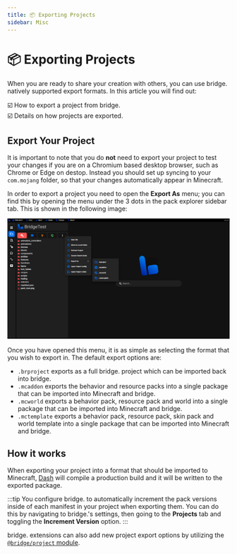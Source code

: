 ```yaml
---
title: 📦 Exporting Projects
sidebar: Misc
---
```


# 📦 Exporting Projects

When you are ready to share your creation with others, you can use bridge. natively supported export formats. In this article you will find out:

:ballot_box_with_check: How to export a project from bridge.<br/>
:ballot_box_with_check: Details on how projects are exported.<br/>

## Export Your Project

It is important to note that you do **not** need to export your project to test your changes if you are on a Chromium based desktop browser, such as Chrome or Edge on destop. Instead you should set up syncing to your `com.mojang` folder, so that your changes automatically appear in Minecraft.

In order to export a project you need to open the **Export As** menu; you can find this by opening the menu under the 3 dots in the pack explorer sidebar tab. This is shown in the following image:

![screenshot showing export as menu](./export-as-menu.png)

Once you have opened this menu, it is as simple as selecting the format that you wish to export in. The default export options are:

- `.brproject` exports as a full bridge. project which can be imported back into bridge.
- `.mcaddon` exports the behavior and resource packs into a single package that can be imported into Minecraft and bridge.
- `.mcworld` exports a behavior pack, resource pack and world into a single package that can be imported into Minecraft and bridge.
- `.mctemplate` exports a behavior pack, resource pack, skin pack and world template into a single package that can be imported into Minecraft and bridge.

## How it works

When exporting your project into a format that should be imported to Minecraft, [Dash](/guide/advanced/dash/index) will compile a production build and it will be written to the exported package.

:::tip
You configure bridge. to automatically increment the pack versions inside of each manifest in your project when exporting them. You can do this by navigating to bridge.'s settings, then going to the **Projects** tab and toggling the **Increment Version** option.
:::

bridge. extensions can also add new project export options by utilizing the [`@bridge/project` module](/extensions/scripts/project).